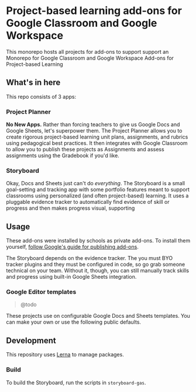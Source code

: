 # Project-based learning add-ons for Google Classroom and Google Workspace

This monorepo hosts all projects for add-ons to support support an Monorepo for Google Classroom and Google Workspace Add-ons for Project-based Learning

## What's in here

This repo consists of 3 apps:

### Project Planner

**No New Apps.** Rather than forcing teachers to give us Google Docs and Google Sheets, let's superpower them. The Project Planner allows you to create rigorous project-based learning unit plans, assignments, and rubrics using pedagogical best practices. It then integrates with Google Classroom to allow you to publish these projects as Assignments and assess assignments using the Gradebook if you'd like.

### Storyboard

Okay, Docs and Sheets just can't do _everything_. The Storyboard is a small goal-setting and tracking app with some portfolio features meant to support classrooms using personalized (and often project-based) learning. It uses a pluggable evidence tracker to automatically find evidence of skill or progress and then makes progress visual, supporting

## Usage

These add-ons were installed by schools as private add-ons. To install them yourself, [follow Google's guide for publishing add-ons](https://developers.google.com/workspace/add-ons/how-tos/publish-add-on-overview#publish_your_add-on).

The Storyboard depends on the evidence tracker. The you must BYO tracker plugins and they must be configured in code, so go grab someone technical on your team. Without it, though, you can still manually track skills and progress using built-in Google Sheets integration.

### Google Editor templates

> @todo
 
These projects use on configurable Google Docs and Sheets templates. You can make your own or use the following public defaults.

## Development

This repository uses [Lerna](https://github.com/lerna/lerna) to manage packages.

### Build

To build the Storyboard, run the scripts in `storyboard-gas`.
